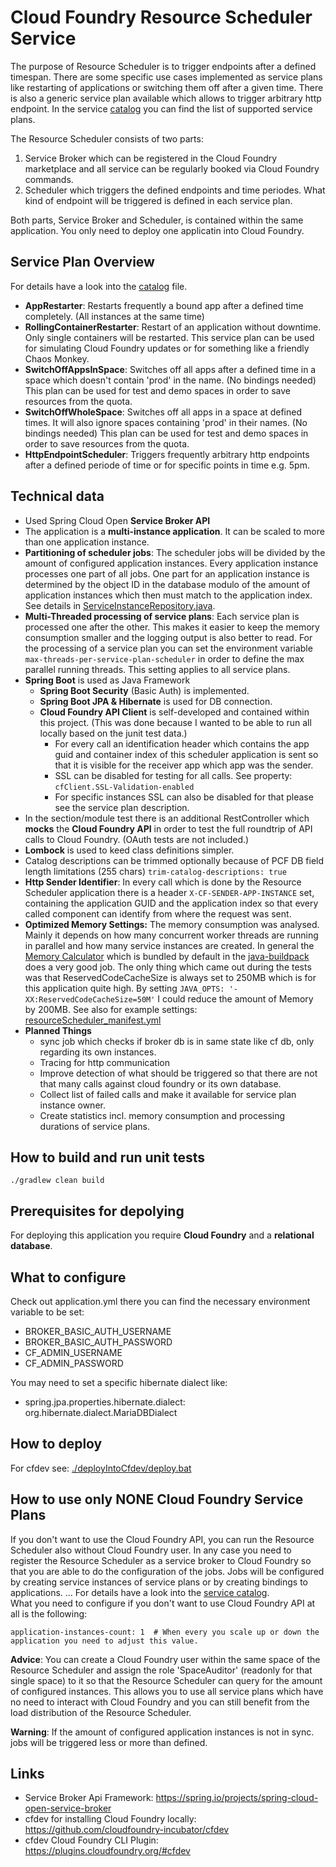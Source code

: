 # Cloud Foundry Resource Scheduler Service
The purpose of Resource Scheduler is to trigger endpoints after a defined timespan. There are some specific use cases implemented as service plans like restarting of applications or switching them off after a given time.
There is also a generic service plan available which allows to trigger arbitrary http endpoint. In the service <a href="./src/main/java/de/grimmpp/cloudFoundry/resourceScheduler/config/CatalogConfig.java">catalog</a> you can find the list of supported service plans. 

The Resource Scheduler consists of two parts:
1. Service Broker which can be registered in the Cloud Foundry marketplace and all service can be regularly booked via Cloud Foundry commands.
2. Scheduler which triggers the defined endpoints and time periodes. What kind of endpoint will be triggered is defined in each service plan.

Both parts, Service Broker and Scheduler, is contained within the same application. You only need to deploy one applicatin into Cloud Foundry.

## Service Plan Overview
For details have a look into the <a href="./src/main/java/de/grimmpp/cloudFoundry/resourceScheduler/config/CatalogConfig.java">catalog</a> file.
* **AppRestarter**: Restarts frequently a bound app after a defined time completely. (All instances at the same time) 
* **RollingContainerRestarter**: Restart of an application without downtime. Only single containers will be restarted. This service plan can be used for simulating Cloud Foundry updates or for something like a friendly Chaos Monkey. 
* **SwitchOffAppsInSpace**: Switches off all apps after a defined time in a space which doesn't contain 'prod' in the name. (No bindings needed) This plan can be used for test and demo spaces in order to save resources from the quota.
* **SwitchOffWholeSpace**: Switches off all apps in a space at defined times. It will also ignore spaces containing 'prod' in their names. (No bindings needed) This plan can be used for test and demo spaces in order to save resources from the quota.
* **HttpEndpointScheduler**: Triggers frequently arbitrary http endpoints after a defined periode of time or for specific points in time e.g. 5pm.


## Technical data
* Used Spring Cloud Open **Service Broker API**
* The application is a **multi-instance application**. It can be scaled to more than one application instance.
* **Partitioning of scheduler jobs**: The scheduler jobs will be divided by the amount of configured application instances. 
  Every application instance processes one part of all jobs. One part for an application instance is determined by the object ID in the database modulo 
  of the amount of application instances which then must match to the application index. 
  See details in <a href=".src/main/java/de/grimmpp/cloudFoundry/resourceScheduler/model/database/ServiceInstanceRepository.java">ServiceInstanceRepository.java</a>. 
* **Multi-Threaded processing of service plans**: Each service plan is processed one after the other. 
  This makes it easier to keep the memory consumption smaller and the logging output is also better to read. 
  For the processing of a service plan you can set the environment variable `max-threads-per-service-plan-scheduler` 
  in order to define the max parallel running threads. This setting applies to all service plans.
* **Spring Boot** is used as Java Framework
  * **Spring Boot Security** (Basic Auth) is implemented.
  * **Spring Boot JPA & Hibernate** is used for DB connection.
  * **Cloud Foundry API Client** is self-developed and contained within this project. (This was done because I wanted to be able to run all locally based on the junit test data.)
    * For every call an identification header which contains the app guid and container index of this scheduler application is sent so that it is visible for the receiver app which app was the sender.
    * SSL can be disabled for testing for all calls. See property: `cfClient.SSL-Validation-enabled`
    * For specific instances SSL can also be disabled for that please see the service plan description.
* In the section/module test there is an additional RestController which **mocks** the **Cloud Foundry API** in order to test the full roundtrip of API calls to Cloud Foundry. (OAuth tests are not included.)
* **Lombock** is used to keed class definitions simpler.
* Catalog descriptions can be trimmed optionally because of PCF DB field length limitations (255 chars) `trim-catalog-descriptions: true`
* **Http Sender Identifier**: In every call which is done by the Resource Scheduler application there is a header 
  `X-CF-SENDER-APP-INSTANCE` set, containing the application GUID and the application index 
  so that every called component can identify from where the request was sent. 
* **Optimized Memory Settings:** The memory consumption was analysed. Mainly it depends on how many concurrent 
  worker threads are running in parallel and how many service instances are created. In general the 
  <a href="https://github.com/cloudfoundry/java-buildpack-memory-calculator">Memory Calculator</a> 
  which is bundled by default in the <a href="https://github.com/cloudfoundry/java-buildpack">java-buildpack</a>
  does a very good job. The only thing which came out during the tests was that ReservedCodeCacheSize is always 
  set to 250MB which is for this application quite high. By setting `JAVA_OPTS: '-XX:ReservedCodeCacheSize=50M'`  I 
  could reduce the amount of Memory by 200MB. See also for example settings: 
  <a href="./deployIntoCfdev/resourceScheduler_manifest.yml">resourceScheduler_manifest.yml</a>
* **Planned Things**
  * sync job which checks if broker db is in same state like cf db, only regarding its own instances.
  * Tracing for http communication
  * Improve detection of what should be triggered so that there are not that many calls against cloud foundry or its own database.
  * Collect list of failed calls and make it available for service plan instance owner.
  * Create statistics incl. memory consumption and processing durations of service plans. 

## How to build and run unit tests
````
./gradlew clean build
````

## Prerequisites for depolying 
For deploying this application you require **Cloud Foundry** and a **relational database**.

## What to configure
Check out application.yml there you can find the necessary environment variable to be set:
* BROKER_BASIC_AUTH_USERNAME
* BROKER_BASIC_AUTH_PASSWORD
* CF_ADMIN_USERNAME
* CF_ADMIN_PASSWORD

You may need to set a specific hibernate dialect like: 
* spring.jpa.properties.hibernate.dialect: org.hibernate.dialect.MariaDBDialect

## How to deploy
For cfdev see: <a href="./deployIntoCfdev/deploy.bat">./deployIntoCfdev/deploy.bat</a>

## How to use only NONE Cloud Foundry Service Plans
If you don't want to use the Cloud Foundry API, you can run the Resource Scheduler also without Cloud Foundry user.
In any case you need to register the Resource Scheduler as a service broker to Cloud Foundry so that you are able to do 
the configuration of the jobs. Jobs will be configured by creating service instances of service plans or by creating 
bindings to applications. ... For details have a look into the 
<a href="./src/main/java/de/grimmpp/cloudFoundry/resourceScheduler/config/CatalogConfig.java">service catalog</a>. 
<br />What you need to configure if you don't want to use Cloud Foundry API at all is the following:
````
application-instances-count: 1  # When every you scale up or down the application you need to adjust this value.
````
**Advice**: You can create a Cloud Foundry user within the same space of the Resource Scheduler and assign the role 
'SpaceAuditor' (readonly for that single space) to it so that the Resource Scheduler can query for the amount of 
configured instances. This allows you to use all service plans which have no need to interact with Cloud Foundry and 
you can still benefit from the load distribution of the Resource Scheduler.

**Warning**: If the amount of configured application instances is not in sync. jobs will be triggered less or more than defined.  

## Links
* Service Broker Api Framework: https://spring.io/projects/spring-cloud-open-service-broker
* cfdev for installing Cloud Foundry locally: https://github.com/cloudfoundry-incubator/cfdev
* cfdev Cloud Foundry CLI Plugin: https://plugins.cloudfoundry.org/#cfdev 
